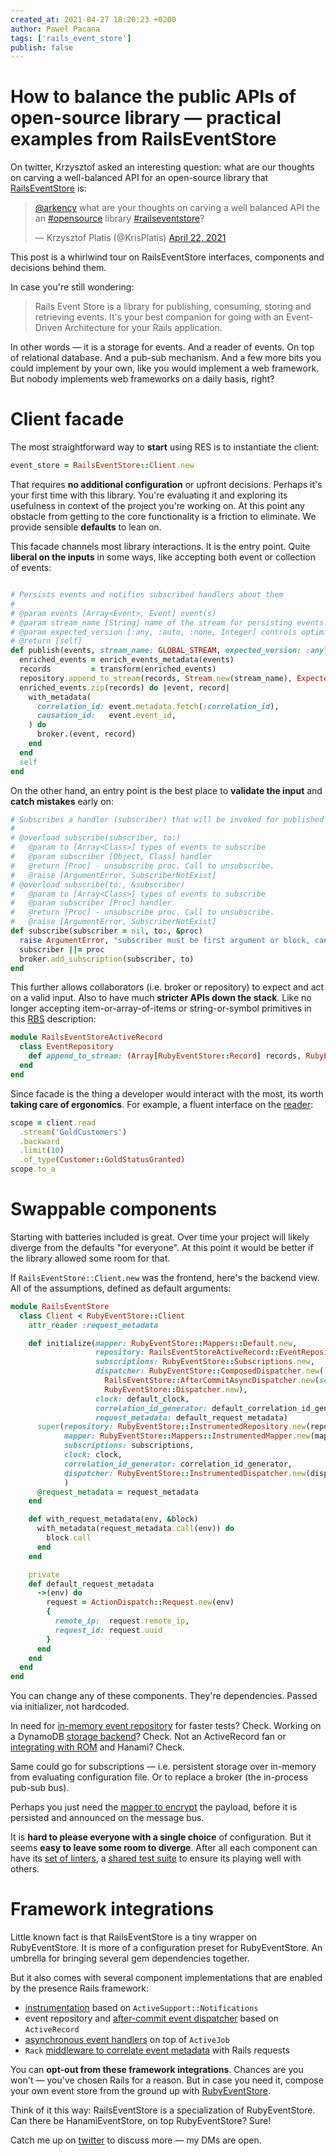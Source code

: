 ```yaml
---
created_at: 2021-04-27 18:20:23 +0200
author: Paweł Pacana
tags: ['rails_event_store']
publish: false
---
```


# How to balance the public APIs of open-source library — practical examples from RailsEventStore

On twitter, Krzysztof asked an interesting question: what are our thoughts on carving a well-balanced API for an open-source library that [RailsEventStore](https://railseventstore.org) is: 

<blockquote class="twitter-tweet" data-conversation="none" data-dnt="true"><p lang="en" dir="ltr"><a href="https://twitter.com/arkency?ref_src=twsrc%5Etfw">@arkency</a> what are your thoughts on carving a well balanced API the an <a href="https://twitter.com/hashtag/opensource?src=hash&amp;ref_src=twsrc%5Etfw">#opensource</a> library <a href="https://twitter.com/hashtag/railseventstore?src=hash&amp;ref_src=twsrc%5Etfw">#railseventstore</a>?</p>&mdash; Krzysztof Platis (@KrisPlatis) <a href="https://twitter.com/KrisPlatis/status/1385303686948212737?ref_src=twsrc%5Etfw">April 22, 2021</a></blockquote> <script async src="https://platform.twitter.com/widgets.js" charset="utf-8"></script>

This post is a whirlwind tour on RailsEventStore interfaces, components and decisions behind them.

In case you're still wondering:

> Rails Event Store is a library for publishing, consuming, storing and retrieving events. It's your best companion for going with an Event-Driven Architecture for your Rails application.

In other words — it is a storage for events. And a reader of events. On top of relational database. And a pub-sub mechanism. And a few more bits you could implement by your own, like you would implement a web framework. But nobody implements web frameworks on a daily basis, right?


# Client facade

The most straightforward way to **start** using RES is to instantiate the client:

```ruby 
event_store = RailsEventStore::Client.new
```

That requires **no additional configuration** or upfront decisions. Perhaps it's your first time with this library. You're evaluating it and exploring its usefulness in context of the project you're working on. At this point any obstacle from getting to the core functionality is a friction to eliminate. We provide sensible **defaults** to lean on.

This facade channels most library interactions. It is the entry point. Quite **liberal on the inputs** in some ways, like accepting both event or collection of events:

```ruby

# Persists events and notifies subscribed handlers about them
#
# @param events [Array<Event>, Event] event(s)
# @param stream_name [String] name of the stream for persisting events.
# @param expected_version [:any, :auto, :none, Integer] controls optimistic locking strategy. {http://railseventstore.org/docs/expected_version/ Read more}
# @return [self]
def publish(events, stream_name: GLOBAL_STREAM, expected_version: :any)
  enriched_events = enrich_events_metadata(events)
  records         = transform(enriched_events)
  repository.append_to_stream(records, Stream.new(stream_name), ExpectedVersion.new(expected_version))
  enriched_events.zip(records) do |event, record|
    with_metadata(
      correlation_id: event.metadata.fetch(:correlation_id),
      causation_id:   event.event_id,
    ) do
      broker.(event, record)
    end
  end
  self
end
```

On the other hand, an entry point is the best place to **validate the input** and **catch mistakes** early on:

```ruby
# Subscribes a handler (subscriber) that will be invoked for published events of provided type.
#
# @overload subscribe(subscriber, to:)
#   @param to [Array<Class>] types of events to subscribe
#   @param subscriber [Object, Class] handler
#   @return [Proc] - unsubscribe proc. Call to unsubscribe.
#   @raise [ArgumentError, SubscriberNotExist]
# @overload subscribe(to:, &subscriber)
#   @param to [Array<Class>] types of events to subscribe
#   @param subscriber [Proc] handler
#   @return [Proc] - unsubscribe proc. Call to unsubscribe.
#   @raise [ArgumentError, SubscriberNotExist]
def subscribe(subscriber = nil, to:, &proc)
  raise ArgumentError, "subscriber must be first argument or block, cannot be both" if subscriber && proc
  subscriber ||= proc
  broker.add_subscription(subscriber, to)
end
```

This further allows collaborators (i.e. broker or repository) to expect and act on a valid input. Also to have much **stricter APIs down the stack**. Like no longer accepting item-or-array-of-items or string-or-symbol primitives in this [RBS](https://github.com/ruby/rbs) description:

```ruby
module RailsEventStoreActiveRecord
  class EventRepository
    def append_to_stream: (Array[RubyEventStore::Record] records, RubyEventStore::Stream stream, RubyEventStore::ExpectedVersion expected_version) -> untyped
  end
end
```

Since facade is the thing a developer would interact with the most, its worth **taking care of ergonomics**. For example, a fluent interface on the [reader](https://railseventstore.org/docs/v2/read/):

```ruby
scope = client.read
  .stream('GoldCustomers')
  .backward
  .limit(10)
  .of_type(Customer::GoldStatusGranted)
scope.to_a
```

# Swappable components

Starting with batteries included is great. Over time your project will likely diverge from the defaults "for everyone". At this point it would be better if the library allowed some room for that. 

If `RailsEventStore::Client.new` was the frontend, here's the backend view. All of the assumptions, defined as default arguments:

```ruby
module RailsEventStore
  class Client < RubyEventStore::Client
    attr_reader :request_metadata

    def initialize(mapper: RubyEventStore::Mappers::Default.new,
                   repository: RailsEventStoreActiveRecord::EventRepository.new(serializer: YAML),
                   subscriptions: RubyEventStore::Subscriptions.new,
                   dispatcher: RubyEventStore::ComposedDispatcher.new(
                     RailsEventStore::AfterCommitAsyncDispatcher.new(scheduler: ActiveJobScheduler.new(serializer: YAML)),
                     RubyEventStore::Dispatcher.new),
                   clock: default_clock,
                   correlation_id_generator: default_correlation_id_generator,
                   request_metadata: default_request_metadata)
      super(repository: RubyEventStore::InstrumentedRepository.new(repository, ActiveSupport::Notifications),
            mapper: RubyEventStore::Mappers::InstrumentedMapper.new(mapper, ActiveSupport::Notifications),
            subscriptions: subscriptions,
            clock: clock,
            correlation_id_generator: correlation_id_generator,
            dispatcher: RubyEventStore::InstrumentedDispatcher.new(dispatcher, ActiveSupport::Notifications)
            )
      @request_metadata = request_metadata
    end

    def with_request_metadata(env, &block)
      with_metadata(request_metadata.call(env)) do
        block.call
      end
    end

    private
    def default_request_metadata
      ->(env) do
        request = ActionDispatch::Request.new(env)
        {
          remote_ip:  request.remote_ip,
          request_id: request.uuid
        }
      end
    end
  end
end
```

You can change any of these components. They're dependencies. Passed via initializer, not hardcoded. 

In need for [in-memory event repository](https://railseventstore.org/docs/v2/repository/#using-rubyeventstore-inmemoryrepository-for-faster-tests) for faster tests? Check. 
Working on a DynamoDB [storage backend](https://github.com/carsdb/rails_event_store_dynamoid)? Check. 
Not an ActiveRecord fan or [integrating with ROM](https://github.com/RailsEventStore/rails_event_store/tree/master/contrib/ruby_event_store-rom) and Hanami? Check.

Same could go for subscriptions — i.e. persistent storage over in-memory from evaluating configuration file. Or to replace a broker (the in-process pub-sub bus). 

Perhaps you just need the [mapper to encrypt](https://railseventstore.org/docs/v2/gdpr/#encryptionmapper) the payload, before it is persisted and announced on the message bus. 

It is **hard to please everyone with a single choice** of configuration. But it seems **easy to leave some room to diverge**. After all each component can have its [set of linters](https://www.toptal.com/ruby/ruby-lint-libraries#railseventstore---repository-lint), a [shared test suite](https://github.com/RailsEventStore/rails_event_store/blob/master/ruby_event_store/lib/ruby_event_store/spec/event_repository_lint.rb) to ensure its playing well with others.


# Framework integrations

Little known fact is that RailsEventStore is a tiny wrapper on RubyEventStore. It is more of a configuration preset for RubyEventStore. An umbrella for bringing several gem dependencies together.

But it also comes with several component implementations that are enabled by the presence Rails framework:
* [instrumentation](https://railseventstore.org/docs/v2/instrumentation/) based on `ActiveSupport::Notifications`
* event repository and [after-commit event dispatcher](https://github.com/RailsEventStore/rails_event_store/blob/0c0e0d35fe5925c587b92c10e3707c9719fae61c/rails_event_store/lib/rails_event_store/after_commit_async_dispatcher.rb) based on `ActiveRecord` 
* [asynchronous event handlers](https://railseventstore.org/docs/v2/subscribe/#async-handlers) on top of `ActiveJob`
* `Rack` [middleware to correlate event metadata](https://github.com/RailsEventStore/rails_event_store/blob/master/rails_event_store/lib/rails_event_store/middleware.rb) with Rails requests

You can **opt-out from these framework integrations**. Chances are you won't — you've chosen Rails for a reason. 
But in case you need it, compose your own event store from the ground up with [RubyEventStore](https://railseventstore.org/docs/v2/without_rails/). 

Think of it this way: RailsEventStore is a specialization of RubyEventStore. Can there be HanamiEventStore, on top RubyEventStore? Sure!

Catch me up on [twitter](https://twitter.com/pawelpacana) to discuss more — my DMs are open.

